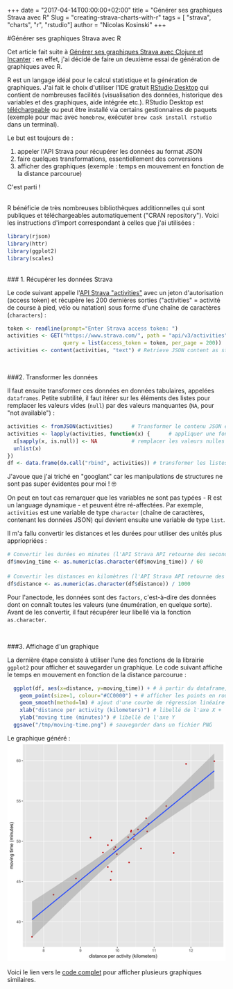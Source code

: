 +++
date = "2017-04-14T00:00:00+02:00"
title = "Générer ses graphiques Strava avec R"
Slug = "creating-strava-charts-with-r"
tags = [ "strava", "charts", "r", "rstudio"]
author = "Nicolas Kosinski"
+++

#Générer ses graphiques Strava avec R

Cet article fait suite à [Générer ses graphiques Strava avec Clojure et Incanter](creating-strava-charts-with-clojure-and-incanter.html) : en effet, j'ai décidé de faire un deuxième essai de génération de graphiques avec R.

R est un langage idéal pour le calcul statistique et la génération de graphiques. J'ai fait le choix d'utiliser l'IDE gratuit [RStudio Desktop](https://www.rstudio.com/products/RStudio/) qui contient de nombreuses facilités (visualisation des données, historique des variables et des graphiques, aide intégrée etc.). RStudio Desktop est [téléchargeable](http://www.rstudio.com/products/rstudio/download/) ou peut être installé via certains gestionnaires de paquets (exemple pour mac avec `homebrew`, exécuter `brew cask install rstudio` dans un terminal).


Le but est toujours de :

1. appeler l'API Strava pour récupérer les données au format JSON
2. faire quelques transformations, essentiellement des conversions
3. afficher des graphiques (exemple : temps en mouvement en fonction de la distance parcourue)

C'est parti !


<br/>
R bénéficie de très nombreuses bibliothèques additionnelles qui sont publiques et téléchargeables automatiquement ("CRAN repository"). Voici les instructions d'import correspondant à celles que j'ai utilisées :

```r
library(rjson)
library(httr)
library(ggplot2)
library(scales)
```

<br/>
### 1. Récupérer les données Strava

Le code suivant appelle l'[API Strava "activities"](http://strava.github.io/api/v3/activities/) avec un jeton d'autorisation (access token) et récupère les 200 dernières sorties ("activities" = activité de course à pied, vélo ou natation) sous forme d'une chaîne de caractères (`characters`) :
```r
token <- readline(prompt="Enter Strava access token: ")
activities <- GET("https://www.strava.com/", path = "api/v3/activities",
                  query = list(access_token = token, per_page = 200))
activities <- content(activities, "text") # Retrieve JSON content as string
```

<br/>

###2. Transformer les données

Il faut ensuite transformer ces données en données tabulaires, appelées `dataframes`. Petite subtilité, il faut itérer sur les éléments des listes pour remplacer les valeurs vides (`null`) par des valeurs manquantes (`NA`, pour "not available") :
```r
activities <- fromJSON(activities)      # Transformer le contenu JSON en liste
activities <- lapply(activities, function(x) {      # appliquer une fonction anonyme à chaque élément de la liste
  x[sapply(x, is.null)] <- NA           # remplacer les valeurs nulles en "N/A"
  unlist(x)
})
df <- data.frame(do.call("rbind", activities)) # transformer les listes de listes en dataframe
```
J'avoue que j'ai triché en "googlant" car les manipulations de structures ne sont pas super évidentes pour moi ! 🤓

On peut en tout cas remarquer que les variables ne sont pas typées - R est un language dynamique - et peuvent être ré-affectées. Par exemple, `activities` est une variable de type `character` (chaîne de caractères, contenant les données JSON) qui devient ensuite une variable de type `list`.


Il m'a fallu convertir les distances et les durées pour utiliser des unités plus appriopriées :
```r
# Convertir les durées en minutes (l'API Strava API retourne des secondes) :
df$moving_time <- as.numeric(as.character(df$moving_time)) / 60

# Convertir les distances en kilomètres (l'API Strava API retourne des mètres) :
df$distance <- as.numeric(as.character(df$distance)) / 1000
```

Pour l'anectode, les données sont des `factors`, c'est-à-dire des données dont on connaît toutes les valeurs (une énumération, en quelque sorte). Avant de les convertir, il faut récupérer leur libellé via la fonction `as.character`.


<br/>

###3. Affichage d'un graphique

La dernière étape consiste à utiliser l'une des fonctions de la librairie `ggplot2` pour afficher et sauvegarder un graphique. Le code suivant affiche le temps en mouvement en fonction de la distance parcourue :
```r
  ggplot(df, aes(x=distance, y=moving_time)) + # à partir du dataframe, afficher les données 'distance' en fonction de 'moving_time`
    geom_point(size=1, colour="#CC0000") + # afficher les points en rouge
    geom_smooth(method=lm) # ajout d'une courbe de régression linéaire +
    xlab("distance per activity (kilometers)") # libellé de l'axe X +
    ylab("moving time (minutes)") # libellé de l'axe Y
  ggsave("/tmp/moving-time.png") # sauvegarder dans un fichier PNG
```

Le graphique généré :
![Chart: distance et temps en mouvement](images/r-chart-distance-per-moving-time.png)


Voici le lien vers le [code complet](https://gist.github.com/nicokosi/241331f67692945ddca4e4ea2cc0597d) pour afficher plusieurs graphiques similaires.
